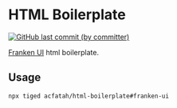 # HTML Boilerplate

<p>
  <a href="https://github.com/acfatah/html-boilerplate/commits/franken-ui">
  <img alt="GitHub last commit (by committer)" src="https://img.shields.io/github/last-commit/acfatah/html-boilerplate/franken-ui?display_timestamp=committer&style=flat-square"></a>
</p>

[Franken UI](https://franken-ui.dev/docs/2.0/installation) html boilerplate.

## Usage

```bash
npx tiged acfatah/html-boilerplate#franken-ui
```

